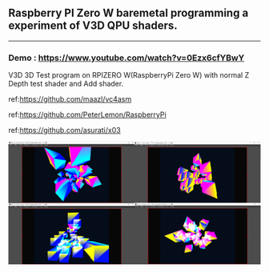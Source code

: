 ## Raspberry PI Zero W baremetal programming a experiment of V3D QPU shaders.
----

### Demo : https://www.youtube.com/watch?v=0Ezx6cfYBwY

V3D 3D Test program on RPIZERO W(RaspberryPi Zero W) with normal Z Depth test shader and Add shader.


ref:https://github.com/maazl/vc4asm

ref:https://github.com/PeterLemon/RaspberryPi

ref:https://github.com/asurati/x03


![picture](https://github.com/kumaashi/RaspberryPI/blob/master/image/rpizero_v3d_04.png "Raspberry Pi Zero W V3D Demo")

